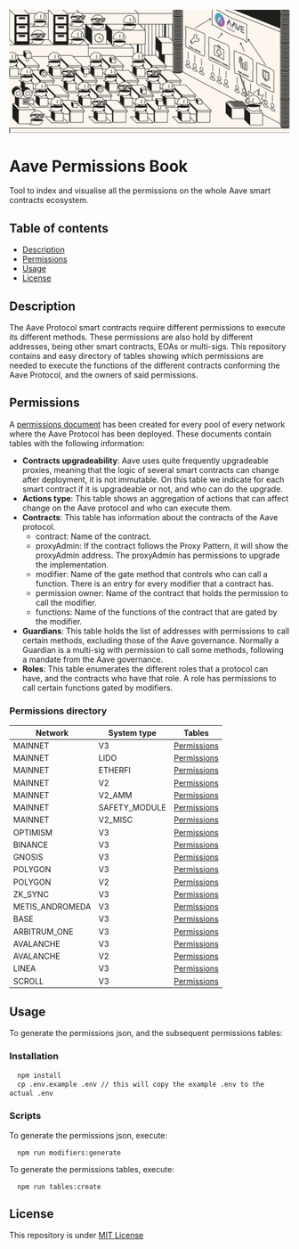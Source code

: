 
![Aave Permissions Book](./permissions_banner.jpg)
# Aave Permissions Book

Tool to index and visualise all the permissions on the whole Aave smart contracts ecosystem.

## Table of contents
- [Description](#Description)
- [Permissions](#Permissions)
- [Usage](#Usage)
- [License](#License)

## Description

The Aave Protocol smart contracts require different permissions to execute its different methods. These permissions are also hold by different addresses, being other smart contracts, EOAs or multi-sigs.
This repository contains and easy directory of tables showing which permissions are needed to execute the functions of the different contracts conforming the Aave Protocol, and the owners of said permissions.


## Permissions

A [permissions document](./out) has been created for every pool of every network where the Aave Protocol has been deployed. 
These documents contain tables with the following information:
- **Contracts upgradeability**: Aave uses quite frequently upgradeable proxies, meaning that the logic of several smart contracts can change after deployment, it is not immutable. On this table we indicate for each smart contract if it is upgradeable or not, and who can do the upgrade.
- **Actions type**: This table shows an aggregation of actions that can affect change on the Aave protocol and who can execute them.
- **Contracts**: This table has information about the contracts of the Aave protocol.
  - contract: Name of the contract.
  - proxyAdmin: If the contract follows the Proxy Pattern, it will show the proxyAdmin address. The proxyAdmin has permissions to upgrade the implementation.
  - modifier: Name of the gate method that controls who can call a function. There is an entry for every modifier that a contract has.
  - permission owner: Name of the contract that holds the permission to call the modifier.
  - functions: Name of the functions of the contract that are gated by the modifier.
- **Guardians**: This table holds the list of addresses with permissions to call certain methods, excluding those of the Aave governance. Normally a Guardian is a multi-sig with permission to call some methods, following a mandate from the Aave governance.  
- **Roles**: This table enumerates the different roles that a protocol can have, and the contracts who have that role. A role has permissions to call certain functions gated by modifiers.

### Permissions directory
| Network |System type |Tables |
|----------|----------|----------|
|  MAINNET |  V3 |  [Permissions](./out/MAINNET-V3.md#contracts) | |--------|--------|--------|
|  MAINNET |  LIDO |  [Permissions](./out/MAINNET-LIDO.md#contracts) | |--------|--------|--------|
|  MAINNET |  ETHERFI |  [Permissions](./out/MAINNET-ETHERFI.md#contracts) | |--------|--------|--------|
|  MAINNET |  V2 |  [Permissions](./out/MAINNET-V2.md#contracts) | |--------|--------|--------|
|  MAINNET |  V2_AMM |  [Permissions](./out/MAINNET-V2_AMM.md#contracts) | |--------|--------|--------|
|  MAINNET |  SAFETY_MODULE |  [Permissions](./out/MAINNET-SAFETY_MODULE.md#contracts) | |--------|--------|--------|
|  MAINNET |  V2_MISC |  [Permissions](./out/MAINNET-V2_MISC.md#contracts) | |--------|--------|--------|
|  OPTIMISM |  V3 |  [Permissions](./out/OPTIMISM-V3.md#contracts) | |--------|--------|--------|
|  BINANCE |  V3 |  [Permissions](./out/BINANCE-V3.md#contracts) | |--------|--------|--------|
|  GNOSIS |  V3 |  [Permissions](./out/GNOSIS-V3.md#contracts) | |--------|--------|--------|
|  POLYGON |  V3 |  [Permissions](./out/POLYGON-V3.md#contracts) | |--------|--------|--------|
|  POLYGON |  V2 |  [Permissions](./out/POLYGON-V2.md#contracts) | |--------|--------|--------|
|  ZK_SYNC |  V3 |  [Permissions](./out/ZK_SYNC-V3.md#contracts) | |--------|--------|--------|
|  METIS_ANDROMEDA |  V3 |  [Permissions](./out/METIS_ANDROMEDA-V3.md#contracts) | |--------|--------|--------|
|  BASE |  V3 |  [Permissions](./out/BASE-V3.md#contracts) | |--------|--------|--------|
|  ARBITRUM_ONE |  V3 |  [Permissions](./out/ARBITRUM_ONE-V3.md#contracts) | |--------|--------|--------|
|  AVALANCHE |  V3 |  [Permissions](./out/AVALANCHE-V3.md#contracts) | |--------|--------|--------|
|  AVALANCHE |  V2 |  [Permissions](./out/AVALANCHE-V2.md#contracts) | |--------|--------|--------|
|  LINEA |  V3 |  [Permissions](./out/LINEA-V3.md#contracts) | |--------|--------|--------|
|  SCROLL |  V3 |  [Permissions](./out/SCROLL-V3.md#contracts) | |--------|--------|--------|
       
    
## Usage

To generate the permissions json, and the subsequent permissions tables:

### Installation

```
  npm install
  cp .env.example .env // this will copy the example .env to the actual .env
```

### Scripts

To generate the permissions json, execute:
```
  npm run modifiers:generate
```

To generate the permissions tables, execute:
```
  npm run tables:create
```



## License
This repository is under [MIT License](./LICENSE)
